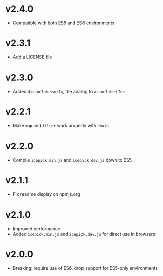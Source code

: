 # v2.4.0
- Compatible with both ES5 and ES6 environments

# v2.3.1
- Add a LICENSE file

# v2.3.0
- Added `dissocIn`/`unsetIn`, the analog to `assocIn`/`setIne`

# v2.2.1
- Make `map` and `filter` work properly with `chain`

# v2.2.0
- Compile `icepick.min.js` and `icepick.dev.js` down to ES5.

# v2.1.1
- Fix readme display on npmjs.org

# v2.1.0
- Improved performance
- Added `icepick.min.js` and `icepick.dev.js` for direct use in browsers

# v2.0.0
- Breaking: require use of ES6, drop support for ES5-only environments
